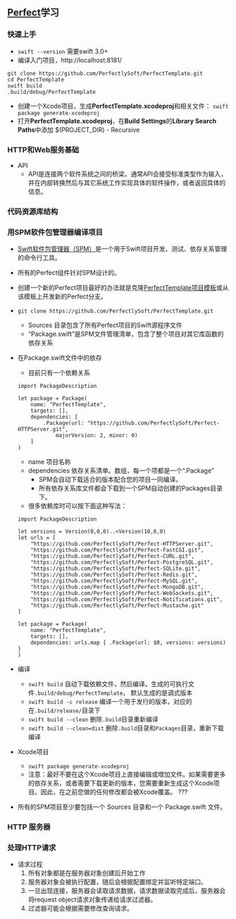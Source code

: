 [Perfect](http://perfect.org/docs/index_zh_CN.html)学习
-------------------------

### 快速上手
- `swift --version`   需要swift 3.0+
- 编译入门项目，http://localhost:8181/ 
```
git clone https://github.com/PerfectlySoft/PerfectTemplate.git
cd PerfectTemplate
swift build
.build/debug/PerfectTemplate
```
- 创建一个Xcode项目，生成**PerfectTemplate.xcodeproj**和相关文件： `swift package generate-xcodeproj`
- 打开**PerfectTemplate.xcodeproj**，在**Build Settings**的**Library Search Paths**中添加 $(PROJECT_DIR) - Recursive


###  HTTP和Web服务基础
- API
    + API是连接两个软件系统之间的桥梁。通常API会接受标准类型作为输入，并在内部转换然后与其它系统工作实现具体的软件操作，或者返回具体的信息。

### 代码资源库结构

### 用SPM软件包管理器编译项目
- [Swift软件包管理器（SPM）](https://swift.org/package-manager/)是一个用于Swift项目开发、测试、依存关系管理的命令行工具。
- 所有的Perfect组件针对SPM设计的。
- 创建一个新的Perfect项目最好的办法就是克隆[PerfectTemplate项目模板](https://github.com/PerfectlySoft/PerfectTemplate)或从该模板上开发新的Perfect分支。
- `git clone https://github.com/PerfectlySoft/PerfectTemplate.git`
    + Sources 目录包含了所有Perfect项目的Swift源程序文件
    + “Package.swift”是SPM文件管理清单，包含了整个项目对其它库函数的依存关系
- 在Package.swift文件中的依存
    + 目前只有一个依赖关系
    ```
    import PackageDescription
 
    let package = Package(
        name: "PerfectTemplate",
        targets: [],
        dependencies: [
            .Package(url: "https://github.com/PerfectlySoft/Perfect-HTTPServer.git",
                majorVersion: 2, minor: 0)
        ]
    )
    ```
    + name 项目名称
    + dependencies 依存关系清单。数组，每一个项都是一个“.Package”
        * SPM会自动下载适合的版本配合您的项目一同编译。
        * 所有依存关系库文件都会下载到一个SPM自动创建的Packages目录下。
    + 很多依赖库时可以按下面这种写法：
    ```
    import PackageDescription
     
    let versions = Version(0,0,0)..<Version(10,0,0)
    let urls = [
        "https://github.com/PerfectlySoft/Perfect-HTTPServer.git",
        "https://github.com/PerfectlySoft/Perfect-FastCGI.git",
        "https://github.com/PerfectlySoft/Perfect-CURL.git",
        "https://github.com/PerfectlySoft/Perfect-PostgreSQL.git",
        "https://github.com/PerfectlySoft/Perfect-SQLite.git",
        "https://github.com/PerfectlySoft/Perfect-Redis.git",
        "https://github.com/PerfectlySoft/Perfect-MySQL.git",
        "https://github.com/PerfectlySoft/Perfect-MongoDB.git",
        "https://github.com/PerfectlySoft/Perfect-WebSockets.git",
        "https://github.com/PerfectlySoft/Perfect-Notifications.git",
        "https://github.com/PerfectlySoft/Perfect-Mustache.git"
    ]
     
    let package = Package(
        name: "PerfectTemplate",
        targets: [],
        dependencies: urls.map { .Package(url: $0, versions: versions) }
    )
    ```

- 编译
    + `swift build`     自动下载依赖文件，然后编译。生成的可执行文件`.build/debug/PerfectTemplate`， 默认生成的是调式版本
    + `swift build -c release`      编译一个用于发行的版本，对应的在`.build/release/`目录下
    + `swift build --clean`     删除`.build`目录重新编译
    + `swift build --clean=dist`    删除`.build`目录和`Packages`目录，重新下载编译

- Xcode项目
    + `swift package generate-xcodeproj`
    + ️注意：最好不要在这个Xcode项目上直接编辑或增加文件。如果需要更多的依存关系，或者需要下载更新的版本，您需要重新生成这个Xcode项目。因此，在之前您做的任何修改都会被Xcode覆盖。 ???

- 所有的SPM项目至少要包括一个 Sources 目录和一个 Package.swift 文件。

### HTTP 服务器


### 处理HTTP请求
- 请求过程
    1. 所有对象都是在服务器对象创建后开始工作
    2. 服务器对象会被执行配置，随后会根据配置绑定并监听特定端口。
    3. 一旦出现连接，服务器会读取请求数据，请求数据读取完成后，服务器会将request object请求对象传递给请求过滤器。
    4. 过滤器可能会根据需要修改查询请求。